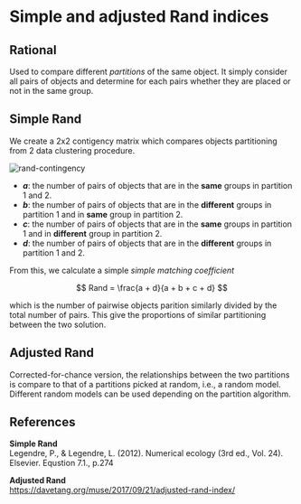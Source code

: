 # Simple and adjusted Rand indices

## Rational

Used to compare different *partitions* of the same object. 
It simply consider all pairs of objects and determine for each 
pairs whether they are placed or not in the same group.

## Simple Rand

We create a 2x2 contigency matrix which compares objects partitioning from 2 data clustering procedure.

![rand-contingency](./rand-contingency.svg)

- **$a$**: the number of pairs of objects that are in the **same** groups in partition 1 and 2.
- **$b$**: the number of pairs of objects that are in the **different** groups in partition 1 and in **same** group in partition 2.
- **$c$**: the number of pairs of objects that are in the **same** groups in partition 1 and in **different** group in partition 2.
- **$d$**: the number of pairs of objects that are in the **different** groups in partition 1 and 2.

From this, we calculate a simple *simple matching coefficient*

$$ Rand = \frac{a + d}{a + b + c + d} $$

which is the number of pairwise objects parition similarly divided by the total number of pairs. 
This give the proportions of similar partitioning between the two solution.

## Adjusted Rand

Corrected-for-chance version, the relationships between the two partitions is compare to that of a 
partitions picked at random, i.e., a random model. Different random models can be used depending on the partition algorithm.


## References

**Simple Rand**  
Legendre, P., & Legendre, L. (2012). Numerical ecology (3rd ed., Vol. 24). Elsevier. Equstion 7.1., p.274

**Adjusted Rand**  
<https://davetang.org/muse/2017/09/21/adjusted-rand-index/>
